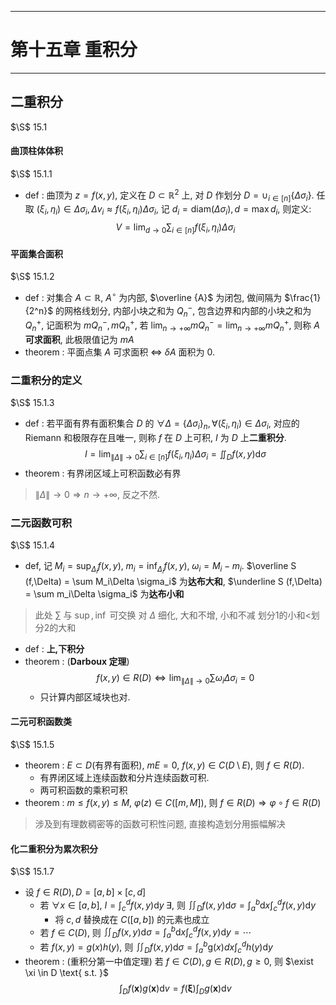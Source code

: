 ___

# 第十五章 重积分
___

## 二重积分
$\S$ 15.1
#### 曲顶柱体体积
$\S$ 15.1.1
- def : 曲顶为 $z=f(x,y)$, 定义在 $D\subset \mathbb R^2$ 上, 对 $D$ 作划分 $D=\cup_{i\in [n]}\{\Delta \sigma_i\}$. 任取 $(\xi_i,\eta_i)\in \Delta \sigma_i,\Delta v_i \approx f(\xi_i,\eta_i)\Delta\sigma_i$, 记 $d_i = \text{diam}(\Delta \sigma_i), d=\max d_i$, 则定义:
$$V=\lim_{d\to 0}\sum_{i\in [n]}f(\xi_i,\eta_i)\Delta\sigma_i$$
#### 平面集合面积
$\S$ 15.1.2
- def : 对集合 $A\subset \mathbb R$, $A^\circ$ 为内部, $\overline {A}$ 为闭包, 做间隔为 $\frac{1}{2^n}$ 的网格线划分, 内部小块之和为 $Q_n^-$, 包含边界和内部的小块之和为 $Q_n^+$, 记面积为 $mQ_n^-,mQ_n^+$, 若 $\lim_{n\to +\infty}mQ_n^-=\lim_{n\to +\infty}mQ_n^+$, 则称 $A$ **可求面积**, 此极限值记为 $mA$
- theorem : 平面点集 $A$ 可求面积 $\Leftrightarrow$ $\delta A$ 面积为 $0$. 
### 二重积分的定义
$\S$ 15.1.3

- def : 若平面有界有面积集合 $D$ 的 $\forall \Delta = \{\Delta \sigma_i\}_n, \forall (\xi_i,\eta_i)\in \Delta \sigma_i$, 对应的 Riemann 和极限存在且唯一, 则称 $f$ 在 $D$ 上可积, $I$ 为 $D$ 上**二重积分**.
$$I=\lim_{\|\Delta\|\to 0}\sum_{i\in [n]}f(\xi_i,\eta_i)\Delta\sigma_i =\iint_D f(x,y)\mathrm d\sigma$$
- theorem : 有界闭区域上可积函数必有界
> $\|\Delta\|\to 0\Rightarrow n\to +\infty$, 反之不然.
### 二元函数可积
$\S$ 15.1.4

- def, 记 $M_i=\sup_{\Delta_i} f(x,y),\; m_i =\inf_{\Delta_i} f(x,y), \; \omega_i = M_i-m_i$. $\overline S (f,\Delta) = \sum M_i\Delta \sigma_i$ 为**达布大和**, $\underline S (f,\Delta) = \sum m_i\Delta \sigma_i$ 为**达布小和**
> 此处 $\sum$ 与 $\sup,\inf$ 可交换
> 对 $\Delta$ 细化, 大和不增, 小和不减
> 划分1的小和<划分2的大和
- def : **上,下积分**
- theorem : (**Darboux 定理**) 
$$f(x,y)\in R(D)\Leftrightarrow \lim_{\|\Delta\|\to 0} \sum \omega_i \Delta \sigma_i = 0$$
  - 只计算内部区域块也对.

#### 二元可积函数类
$\S$ 15.1.5
- theorem : $E\subset D$(有界有面积), $mE = 0$, $f(x,y)\in C(D\setminus E)$, 则 $f\in R(D)$. 
  - 有界闭区域上连续函数和分片连续函数可积.
  - 两可积函数的乘积可积
- theorem : $m\leq f(x,y)\leq M$, $\varphi (z)\in C([m,M])$, 则 $f\in R(D)\Rightarrow \varphi \circ f\in R(D)$
> 涉及到有理数稠密等的函数可积性问题, 直接构造划分用振幅解决

#### 化二重积分为累次积分
$\S$ 15.1.7
- 设 $f\in R(D), D=[a,b]\times [c,d]$
  - 若 $\forall x\in [a,b]$, $I=\int_{c}^df(x,y)\mathrm dy \; \exists$, 则 $\iint_Df(x,y)\mathrm d\sigma = \int_{a}^{b}\mathrm dx\int_{c}^d f(x,y)\mathrm dy$
    - 将 $c,d$ 替换成在 $C([a,b])$ 的元素也成立
  - 若 $f\in C(D)$, 则 $\iint_Df(x,y)\mathrm d\sigma = \int_{a}^{b}\mathrm dx\int_{c}^d f(x,y)\mathrm dy = \cdots$
  - 若 $f (x,y)= g(x)h(y)$, 则 $\iint_Df(x,y)\mathrm d\sigma = \int_{a}^{b}\mathrm g(x)dx\int_{c}^d h(y)\mathrm dy$
- theorem : (重积分第一中值定理) 若 $f\in C(D), g\in R(D), g\ge 0$, 则 $\exist \xi \in D \text{ s.t. }$
$$\int_D f(\bm x)g(\bm x)\mathrm dv = f(\bm \xi)\int_D g(\bm x)\mathrm dv$$